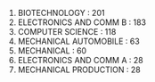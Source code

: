 1. BIOTECHNOLOGY :                          201
2. ELECTRONICS AND COMM B :      183
3. COMPUTER SCIENCE :                     118
4. MECHANICAL AUTOMOBILE :        63
5. MECHANICAL :                                 60
6. ELECTRONICS AND COMM A :       28
7. MECHANICAL PRODUCTION :        28
